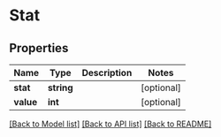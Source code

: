 # Stat

## Properties
Name | Type | Description | Notes
------------ | ------------- | ------------- | -------------
**stat** | **string** |  | [optional] 
**value** | **int** |  | [optional] 

[[Back to Model list]](../README.md#documentation-for-models) [[Back to API list]](../README.md#documentation-for-api-endpoints) [[Back to README]](../README.md)


